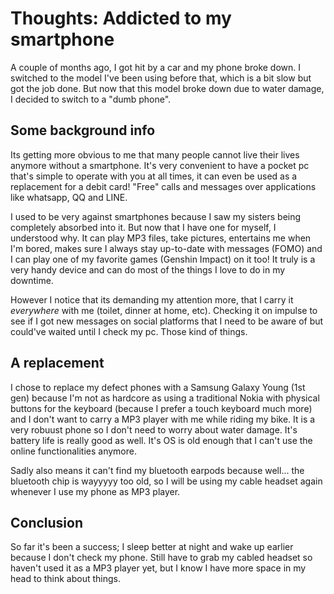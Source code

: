 # Thoughts: Addicted to my smartphone

A couple of months ago, I got hit by a car and my phone broke down. I switched
to the model I've been using before that, which is a bit slow but got the job
done. But now that this model broke down due to water damage, I decided to
switch to a "dumb phone".

## Some background info

Its getting more obvious to me that many people cannot live their lives anymore
without a smartphone. It's very convenient to have a pocket pc that's simple to
operate with you at all times, it can even be used as a replacement for a debit
card! "Free" calls and messages over applications like whatsapp, QQ and LINE. 

I used to be very against smartphones because I saw my sisters being completely
absorbed into it. But now that I have one for myself, I understood why. It can
play MP3 files, take pictures, entertains me when I'm bored, makes sure I
always stay up-to-date with messages (FOMO) and I can play one of my favorite
games (Genshin Impact) on it too! It truly is a very handy device and can do
most of the things I love to do in my downtime.

However I notice that its demanding my attention more, that I carry it
_everywhere_ with me (toilet, dinner at home, etc). Checking it on impulse to
see if I got new messages on social platforms that I need to be aware of but
could've waited until I check my pc. Those kind of things.

## A replacement

I chose to replace my defect phones with a Samsung Galaxy Young (1st gen)
because I'm not as hardcore as using a traditional Nokia with physical buttons
for the keyboard (because I prefer a touch keyboard much more) and I don't want
to carry a MP3 player with me while riding my bike. It is a very robuust phone
so I don't need to worry about water damage. It's battery life is really good
as well. It's OS is old enough that I can't use the online functionalities
anymore.

Sadly also means it can't find my bluetooth earpods because well... the
bluetooth chip is wayyyyy too old, so I will be using my cable headset again
whenever I use my phone as MP3 player.

## Conclusion

So far it's been a success; I sleep better at night and wake up earlier because
I don't check my phone. Still have to grab my cabled headset so haven't used it
as a MP3 player yet, but I know I have more space in my head to think about
things.

